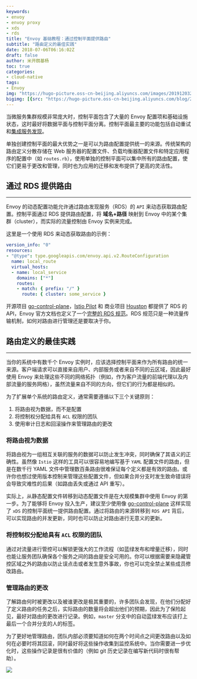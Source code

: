 ```yaml
---
keywords:
- envoy
- envoy proxy
- xds
- rds
title: "Envoy 基础教程：通过控制平面提供路由"
subtitle: "路由定义的最佳实践"
date: 2018-07-06T06:16:02Z
draft: false
author: 米开朗基杨
toc: true
categories:
- cloud-native
tags:
- Envoy
img: "https://hugo-picture.oss-cn-beijing.aliyuncs.com/images/20191203200936.png"
bigimg: [{src: "https://hugo-picture.oss-cn-beijing.aliyuncs.com/blog/2019-04-27-080627.jpg"}]
---
```


当微服务集群规模非常庞大时，控制平面包含了大量的 Envoy 配置项和基础设施状态，这时最好将数据平面与控制平面分离。控制平面最主要的功能包括自动重试和[集成服务发现](/posts/integrating-service-discovery-with-envoy/)。

单独创建控制平面的最大优势之一是可以为路由配置提供统一的来源。传统架构的路由定义分散存储在 Web 服务器的配置文件、负载均衡器配置文件和特定应用程序的配置中（如 `routes.rb`），使用单独的控制平面可以集中所有的路由配置，使它们更易于更改和管理，同时也为应用的迁移和发布提供了更高的灵活性。

## 通过 RDS 提供路由

----

Envoy 的动态配置功能允许通过路由发现服务（RDS）的 `API` 来动态获取路由配置。控制平面通过 RDS 提供路由配置，将 **域名+路径** 映射到 Envoy 中的某个集群（cluster），而实际的流量控制由 Envoy 实例来完成。

这里是一个使用 RDS 来动态获取路由的示例：

```yaml
version_info: "0"
resources:
- "@type": type.googleapis.com/envoy.api.v2.RouteConfiguration
  name: local_route
  virtual_hosts:
  - name: local_service
    domains: ["*"]
    routes:
    - match: { prefix: "/" }
      route: { cluster: some_service }
```

开源项目 [go-control-plane](https://github.com/envoyproxy/go-control-plane)，[Istio Pilot](https://istio.io/docs/concepts/traffic-management/pilot.html) 和 商业项目 [Houston](http://turbinelabs.io/product) 都提供了 RDS 的 API，Envoy 官方文档也定义了一个[完整的 RDS 规范](https://www.envoyproxy.io/docs/envoy/latest/configuration/overview/v2_overview.html#v2-grpc-streaming-endpoints)。RDS 规范只是一种流量传输机制，如何对路由进行管理还是要取决于你。

## 路由定义的最佳实践

----

当你的系统中有数千个 Envoy 实例时，应该选择控制平面来作为所有路由的统一来源。客户端请求可以直接来自用户、内部服务或者来自不同的云区域，因此最好使用 Envoy 来处理这些不同的网络拓扑（例如，作为客户流量的前端代理以及内部流量的服务网格），虽然流量来自不同的方向，但它们的行为都是相似的。

为了扩展单个系统的路由定义，通常需要遵循以下三个关键原则：

1. 将路由视为数据，而不是配置
2. 将控制权分配给具有 `ACL` 权限的团队
3. 使用审计日志和回滚操作来管理路由的更改

### 将路由视为数据

将路由视为一组相互关联的服务的数据可以防止发生冲突，同时确保了其语义的正确性。虽然像 `Istio` 这样的工具可以很容易地编写基于 `YAML` 配置文件的路由，但是在数千行 YAML 文件中管理数百条路由很难保证每个定义都是有效的路由。或许你也想过使用版本控制来管理这些配置文件，但如果合并分支时发生致命错误将会导致灾难性的后果（如路由丢失或通过 API 重写）。

实际上，从静态配置文件转移到动态配置文件是在大规模集群中使用 Envoy 的第一步。为了能够将 Envoy 投入生产，建议至少使用像 [go-control-plane](https://github.com/envoyproxy/go-control-plane) 这样实现了 `xDS` 的控制平面统一提供路由配置。通过将路由的来源转移到 `RDS API` 背后，可以实现路由的并发更新，同时也可以防止对路由进行无意义的更新。

### 将控制权分配给具有 `ACL` 权限的团队

通过对流量进行管控可以解锁更强大的工作流程（如蓝绿发布和增量迁移），同时也能让服务团队确保各个服务之间的路由是安全可用的。你可以根据需要来隐藏管控区域之外的路由以防止误点击或者发生意外事故，你也可以完全禁止某些成员修改路由。

### 管理路由的更改

了解路由何时被更改以及被谁更改是极其重要的，许多团队会发现，在他们分配好了定义路由的任务之后，实际路由的数量将会超出他们的预期，因此为了保险起见，最好对路由的更改进行记录。例如，`master` 分支中的自动蓝绿发布应该打上最后一个合并分支的人的标签。

为了更好地管理路由，团队内部必须要知道如何在两个时间点之间更改路由以及如何在必要时将其回滚，同时最好将这些操作收集到监控系统中。当你需要进一步优化时，这些操作记录是很有价值的（例如 git 历史记录在编写新代码时很有帮助）。

![](https://cdn.jsdelivr.us/gh/yangchuansheng/imghosting6@main/uPic/wechat.gif)

